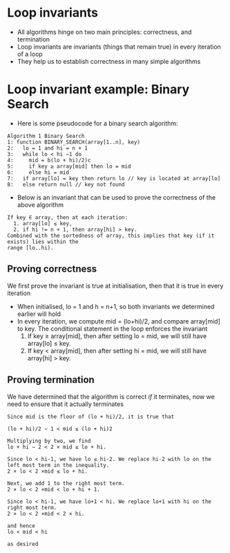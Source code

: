 # Loop invariants
- All algorithms hinge on two main principles: correctness, and termination
- Loop invariants are invariants (things that remain true) in every iteration of a loop
- They help us to establish correctness in many simple algorithms

# Loop invariant example: Binary Search
- Here is some pseudocode for a binary search algorithm:
```
Algorithm 1 Binary Search
1: function BINARY_SEARCH(array[1..n], key)
2:   lo = 1 and hi = n + 1
3:   while lo < hi −1 do
4:     mid = b(lo + hi)/2)c
5:     if key ≥ array[mid] then lo = mid
6:     else hi = mid
7:   if array[lo] = key then return lo // key is located at array[lo]
8:   else return null // key not found
```
- Below is an invariant that can be used to prove the correctness of the above algorithm
```
If key ∈ array, then at each iteration:
  1. array[lo] ≤ key,
  2. if hi != n + 1, then array[hi] > key.
Combined with the sortedness of array, this implies that key (if it exists) lies within the
range [lo..hi).
```
## Proving correctness
We first prove the invariant is true at initialisation, then that it is true in every iteration
- When initialised, lo = 1 and h = n+1, so both invariants we determined earlier will hold
- In every iteration, we compute mid = (lo+hi)/2, and compare array[mid] to key. The conditional statement in the loop enforces the invariant
  1. If key ≥ array[mid], then after setting lo = mid, we will still have array[lo] ≤ key.
  2. If key < array[mid], then after setting hi = mid, we will still have array[hi] > key.

## Proving termination
We have determined that the algorithm is correct *if* it terminates, now we need to ensure that it actually terminates
```
Since mid is the floor of (lo + hi)/2, it is true that

(lo + hi)/2 − 1 < mid ≤ (lo + hi)2

Multiplying by two, we find
lo + hi − 2 < 2 × mid ≤ lo + hi.

Since lo < hi-1, we have lo ≤ hi-2. We replace hi-2 with lo on the left most term in the inequality.
2 × lo < 2 ×mid ≤ lo + hi.

Next, we add 1 to the right most term.
2 × lo < 2 ×mid < lo + hi + 1.

Since lo < hi-1, we have lo+1 < hi. We replace lo+1 with hi on the right most term.
2 × lo < 2 ×mid < 2 × hi.

and hence
lo < mid < hi

as desired
```
